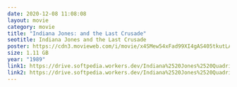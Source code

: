 ```yaml
---
date: 2020-12-08 11:08:08
layout: movie
category: movie
title: "Indiana Jones: and the Last Crusade"
seotitle: Indiana Jones and the Last Crusade
poster: https://cdn3.movieweb.com/i/movie/x4SMew54xFad99XI4gAS405tkutLAT/1000:100/Indiana-Jones-The-Last-Crusade.jpg
size: 1.11 GB
year: "1989"
link1: https://drive.softpedia.workers.dev/Indiana%2520Jones%2520Quadrilogy%2520(1981%2520to%25202008)/Indiana%2520Jones%2520(1989)%2520%5B720p%2520BDRip%2520-%2520%5BTamil%2520%2B%2520Telugu%2520%2B%2520Hindi%2520%2B%2520Eng%5D%2520-%2520x264%2520-%25201GB%5D.mkv?rootId=0AN9zhQ1hps-9Uk9PVA
link2: https://drive.softpedia.workers.dev/Indiana%2520Jones%2520Quadrilogy%2520(1981%2520to%25202008)/Indiana%2520Jones%2520(1989)%2520%5B720p%2520BDRip%2520-%2520%5BTamil%2520%2B%2520Telugu%2520%2B%2520Hindi%2520%2B%2520Eng%5D%2520-%2520x264%2520-%25201GB%5D.mkv?rootId=0AN9zhQ1hps-9Uk9PVA
---
```

